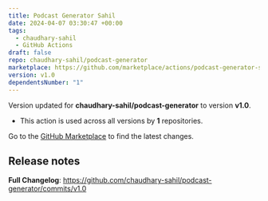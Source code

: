 ```yaml
---
title: Podcast Generator Sahil
date: 2024-04-07 03:30:47 +00:00
tags:
  - chaudhary-sahil
  - GitHub Actions
draft: false
repo: chaudhary-sahil/podcast-generator
marketplace: https://github.com/marketplace/actions/podcast-generator-sahil
version: v1.0
dependentsNumber: "1"
---
```



Version updated for **chaudhary-sahil/podcast-generator** to version **v1.0**.
- This action is used across all versions by **1** repositories.

Go to the [GitHub Marketplace](https://github.com/marketplace/actions/podcast-generator-sahil) to find the latest changes.

## Release notes

**Full Changelog**: https://github.com/chaudhary-sahil/podcast-generator/commits/v1.0
